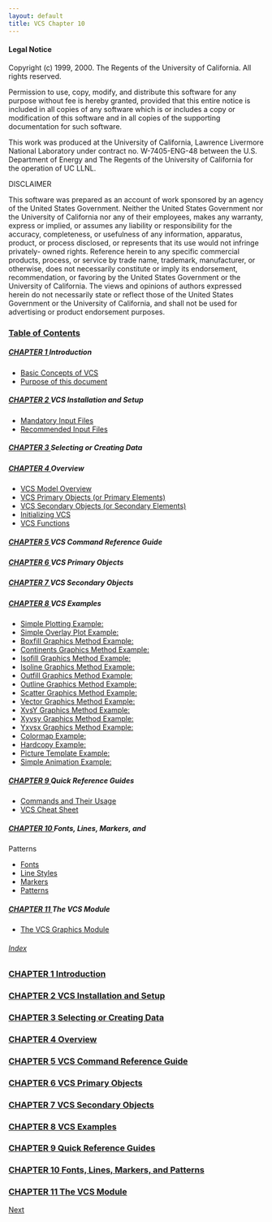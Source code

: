 ```yaml
---
layout: default
title: VCS Chapter 10
---
```


####  Legal Notice

Copyright (c) 1999, 2000. The Regents of the University of California. All
rights reserved.

Permission to use, copy, modify, and distribute this software for any purpose
without fee is hereby granted, provided that this entire notice is included in
all copies of any software which is or includes a copy or modification of this
software and in all copies of the supporting documentation for such software.

This work was produced at the University of California, Lawrence Livermore
National Laboratory under contract no. W-7405-ENG-48 between the U.S.
Department of Energy and The Regents of the University of California for the
operation of UC LLNL.

DISCLAIMER

This software was prepared as an account of work sponsored by an agency of the
United States Government. Neither the United States Government nor the
University of California nor any of their employees, makes any warranty,
express or implied, or assumes any liability or responsibility for the
accuracy, completeness, or usefulness of any information, apparatus, product,
or process disclosed, or represents that its use would not infringe privately-
owned rights. Reference herein to any specific commercial products, process,
or service by trade name, trademark, manufacturer, or otherwise, does not
necessarily constitute or imply its endorsement, recommendation, or favoring
by the United States Government or the University of California. The views and
opinions of authors expressed herein do not necessarily state or reflect those
of the United States Government or the University of California, and shall not
be used for advertising or product endorsement purposes.

###   [Table of Contents](vcs-1.html#pgfId-831694)

#####   [CHAPTER 1 ](vcs-1.html#pgfId-831694) Introduction

  * [Basic Concepts of VCS ](vcs-1.html#pgfId-825309)
  * [Purpose of this document ](vcs-1.html#pgfId-825357)

#####   [CHAPTER 2 ](vcs-2.html#pgfId-910696) VCS Installation and Setup

  * [Mandatory Input Files ](vcs-2.html#pgfId-825413)
  * [Recommended Input Files ](vcs-2.html#pgfId-825467)

#####   [CHAPTER 3 ](vcs-3.html#pgfId-831305) Selecting or Creating Data

#####   [CHAPTER 4 ](vcs-4.html#pgfId-831306) Overview

  * [VCS Model Overview ](vcs-4.html#pgfId-825535)
  * [VCS Primary Objects (or Primary Elements) ](vcs-4.html#pgfId-825541)
  * [VCS Secondary Objects (or Secondary Elements) ](vcs-4.html#pgfId-825587)
  * [Initializing VCS ](vcs-4.html#pgfId-825649)
  * [VCS Functions ](vcs-4.html#pgfId-825683)

#####   [CHAPTER 5 ](vcs-5.html#pgfId-837622) VCS Command Reference Guide

#####   [CHAPTER 6 ](vcs-6.html#pgfId-876816) VCS Primary Objects

#####   [CHAPTER 7 ](vcs-7.html#pgfId-901130) VCS Secondary Objects

#####   [CHAPTER 8 ](vcs-8.html#pgfId-904289) VCS Examples

  * [Simple Plotting Example: ](vcs-8.html#pgfId-884583)
  * [Simple Overlay Plot Example: ](vcs-8.html#pgfId-884714)
  * [Boxfill Graphics Method Example: ](vcs-8.html#pgfId-837381)
  * [Continents Graphics Method Example: ](vcs-8.html#pgfId-837531)
  * [Isofill Graphics Method Example: ](vcs-8.html#pgfId-881645)
  * [Isoline Graphics Method Example: ](vcs-8.html#pgfId-881653)
  * [Outfill Graphics Method Example: ](vcs-8.html#pgfId-882711)
  * [Outline Graphics Method Example: ](vcs-8.html#pgfId-882699)
  * [Scatter Graphics Method Example: ](vcs-8.html#pgfId-881677)
  * [Vector Graphics Method Example: ](vcs-8.html#pgfId-881685)
  * [XvsY Graphics Method Example: ](vcs-8.html#pgfId-881709)
  * [Xyvsy Graphics Method Example: ](vcs-8.html#pgfId-881701)
  * [Yxvsx Graphics Method Example: ](vcs-8.html#pgfId-881693)
  * [Colormap Example: ](vcs-8.html#pgfId-884079)
  * [Hardcopy Example: ](vcs-8.html#pgfId-884187)
  * [Picture Template Example: ](vcs-8.html#pgfId-884306)
  * [Simple Animation Example: ](vcs-8.html#pgfId-885079)

#####   [CHAPTER 9 ](vcs-9.html#pgfId-885285) Quick Reference Guides

  * [Commands and Their Usage ](vcs-9.html#pgfId-901803)
  * [VCS Cheat Sheet ](vcs-9.html#pgfId-909960)

#####   [CHAPTER 10 ](vcs-10.html#pgfId-904348) Fonts, Lines, Markers, and
Patterns

  * [Fonts ](vcs-10.html#pgfId-910828)
  * [Line Styles ](vcs-10.html#pgfId-904508)
  * [Markers ](vcs-10.html#pgfId-911234)
  * [Patterns ](vcs-10.html#pgfId-911228)

#####   [CHAPTER 11 ](vcs-11.html#pgfId-908093) The VCS Module

  * [The VCS Graphics Module ](vcs-11.html#pgfId-912045)

######  [Index](vcs-11.html#pgfId-610006)

###  [CHAPTER 1 Introduction](vcs-1.html#pgfId-831694)

###  [CHAPTER 2 VCS Installation and Setup](vcs-2.html#pgfId-910696)

###  [CHAPTER 3 Selecting or Creating Data](vcs-3.html#pgfId-831305)

###  [CHAPTER 4 Overview](vcs-4.html#pgfId-831306)

###  [CHAPTER 5 VCS Command Reference Guide](vcs-5.html#pgfId-837622)

###  [CHAPTER 6 VCS Primary Objects](vcs-6.html#pgfId-876816)

###  [CHAPTER 7 VCS Secondary Objects](vcs-7.html#pgfId-901130)

###  [CHAPTER 8 VCS Examples](vcs-8.html#pgfId-904289)

###  [CHAPTER 9 Quick Reference Guides](vcs-9.html#pgfId-885285)

###  [CHAPTER 10 Fonts, Lines, Markers, and Patterns](vcs-10.html#pgfId-904348)

###  [CHAPTER 11 The VCS Module](vcs-11.html#pgfId-908093)

[Next](vcs-1.html)
